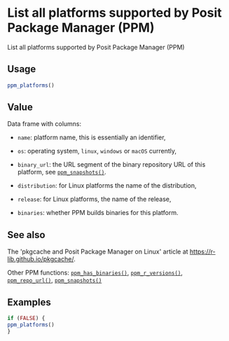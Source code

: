 # List all platforms supported by Posit Package Manager (PPM)

List all platforms supported by Posit Package Manager (PPM)

## Usage

``` r
ppm_platforms()
```

## Value

Data frame with columns:

- `name`: platform name, this is essentially an identifier,

- `os`: operating system, `linux`, `windows` or `macOS` currently,

- `binary_url`: the URL segment of the binary repository URL of this
  platform, see
  [`ppm_snapshots()`](https://pak.r-lib.org/dev/reference/ppm_snapshots.md).

- `distribution`: for Linux platforms the name of the distribution,

- `release`: for Linux platforms, the name of the release,

- `binaries`: whether PPM builds binaries for this platform.

## See also

The 'pkgcache and Posit Package Manager on Linux' article at
<https://r-lib.github.io/pkgcache/>.

Other PPM functions:
[`ppm_has_binaries()`](https://pak.r-lib.org/dev/reference/ppm_has_binaries.md),
[`ppm_r_versions()`](https://pak.r-lib.org/dev/reference/ppm_r_versions.md),
[`ppm_repo_url()`](https://pak.r-lib.org/dev/reference/ppm_repo_url.md),
[`ppm_snapshots()`](https://pak.r-lib.org/dev/reference/ppm_snapshots.md)

## Examples

``` r
if (FALSE) {
ppm_platforms()
}
```

